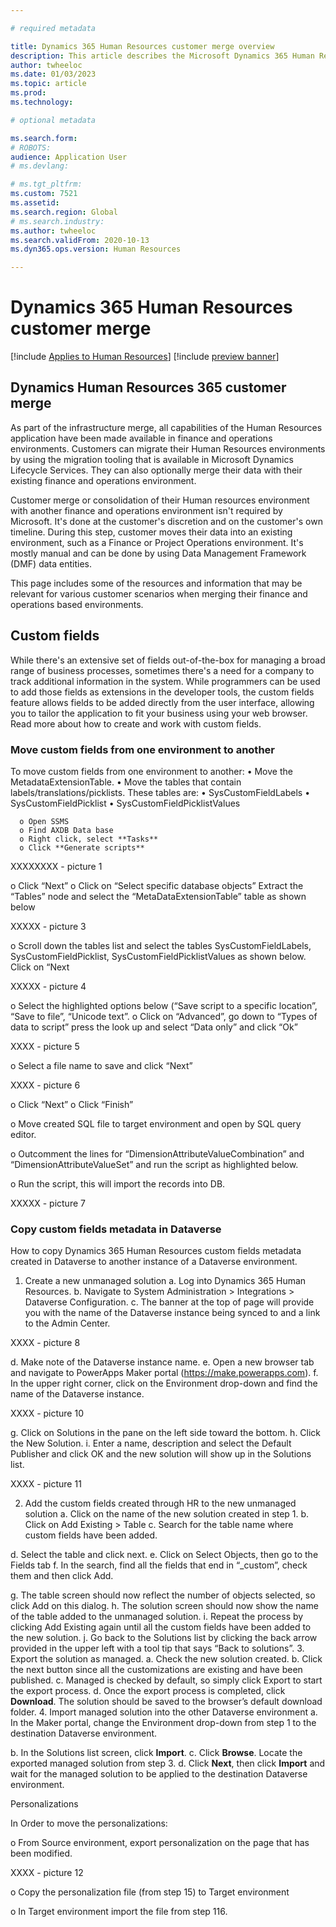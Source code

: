 ```yaml
---

# required metadata

title: Dynamics 365 Human Resources customer merge overview
description: This article describes the Microsoft Dynamics 365 Human Resources customer merge.
author: twheeloc
ms.date: 01/03/2023
ms.topic: article
ms.prod: 
ms.technology: 

# optional metadata

ms.search.form: 
# ROBOTS: 
audience: Application User
# ms.devlang: 

# ms.tgt_pltfrm: 
ms.custom: 7521
ms.assetid: 
ms.search.region: Global
# ms.search.industry: 
ms.author: twheeloc
ms.search.validFrom: 2020-10-13
ms.dyn365.ops.version: Human Resources

---
```

# Dynamics 365 Human Resources customer merge 

[!include [Applies to Human Resources](../includes/applies-to-hr.md)]
[!include [preview banner](../includes/preview-banner.md)]

## Dynamics Human Resources 365 customer merge

As part of the infrastructure merge, all capabilities of the Human Resources application have been made available in finance and operations environments. Customers can migrate their Human Resources environments by using the migration tooling that is available in Microsoft Dynamics Lifecycle Services. They can also optionally merge their data with their existing finance and operations environment.

Customer merge or consolidation of their Human resources environment with another finance and operations environment isn't required by Microsoft. It's done at the customer's discretion and on the customer's own timeline. During this step, customer moves their data into an existing environment, such as a Finance or Project Operations environment. It's mostly manual and can be done by using Data Management Framework (DMF) data entities.

This page includes some of the resources and information that may be relevant for various customer scenarios when merging their finance and operations based environments. 

## Custom fields
While there's an extensive set of fields out-of-the-box for managing a broad range of business processes, sometimes there's a need for a company to track additional information in the system. While programmers can be used to add those fields as extensions in the developer tools, the custom fields feature allows fields to be added directly from the user interface, allowing you to tailor the application to fit your business using your web browser. Read more about how to create and work with custom fields. 

### Move custom fields from one environment to another
To move custom fields from one environment to another: 
•	Move the MetadataExtensionTable.
•	Move the tables that contain labels/translations/picklists. These tables are:
  •	SysCustomFieldLabels
  • SysCustomFieldPicklist
  • SysCustomFieldPicklistValues

      o	Open SSMS
      o	Find AXDB Data base
      o	Right click, select **Tasks**
      o	Click **Generate scripts**
      
      
 XXXXXXXX - picture 1
     
o	Click “Next”
o	Click on “Select specific database objects”
Extract the “Tables” node and select the “MetaDataExtensionTable” table as shown below

XXXXX - picture 3

o	Scroll down the tables list and select the tables  SysCustomFieldLabels, SysCustomFieldPicklist, SysCustomFieldPicklistValues as shown below.
Click on “Next

XXXXX - picture 4

o	Select the highlighted options below (“Save script to a specific location”, “Save to file”, “Unicode text”.
o	Click on “Advanced”, go down to “Types of data to script” press the look up and select “Data only” and  click “Ok”

XXXX - picture 5

o	 Select a file name to save and click “Next”

XXXX - picture 6

o	Click “Next”
o	Click “Finish”


o	Move created SQL file to target environment and open by SQL query editor.

o	Outcomment the lines for “DimensionAttributeValueCombination” and “DimensionAttributeValueSet” and run the script as highlighted below. 

o	Run the script, this will import the records into DB.

XXXXX - picture 7

### Copy custom fields metadata in Dataverse

How to copy Dynamics 365 Human Resources custom fields metadata created in Dataverse to another instance of a Dataverse environment.

1.	Create a new unmanaged solution
a.	Log into Dynamics 365 Human Resources.
b.	Navigate to System Administration > Integrations > Dataverse Configuration.
c.	The banner at the top of page will provide you with the name of the Dataverse instance being synced to and a link to the Admin Center. 

XXXX - picture 8

d.	Make note of the Dataverse instance name.
e.	Open a new browser tab and navigate to PowerApps Maker portal (https://make.powerapps.com).
f.	In the upper right corner, click on the Environment drop-down and find the name of the Dataverse instance.

XXXX - picture 10

g.	Click on Solutions in the pane on the left side toward the bottom.
h.	Click the New Solution.
i.	Enter a name, description and select the Default Publisher and click OK and the new solution will show up in the Solutions list.

XXXX - picture 11

2.	Add the custom fields created through HR to the new unmanaged solution
a.	Click on the name of the new solution created in step 1.
b.	Click on Add Existing > Table
c.	Search for the table name where custom fields have been added. 

d.	Select the table and click next.
e.	Click on Select Objects, then go to the Fields tab
f.	In the search, find all the fields that end in “_custom”, check them and then click Add. 

g.	The table screen should now reflect the number of objects selected, so click Add on this dialog.
h.	The solution screen should now show the name of the table added to the unmanaged solution.
i.	Repeat the process by clicking Add Existing again until all the custom fields have been added to the new solution.
j.	Go back to the Solutions list by clicking the back arrow provided in the upper left with a tool tip that says “Back to solutions”.
3.	Export the solution as managed.
a.	Check the new solution created.
b.	Click the next button since all the customizations are existing and have been published.
c.	Managed is checked by default, so simply click Export to start the export process.
d.	Once the export process is completed, click **Download**. The solution should be saved to the browser’s default download folder.
4.	Import managed solution into the other Dataverse environment
a.	In the Maker portal, change the Environment drop-down from step 1 to the destination Dataverse environment.


b.	In the Solutions list screen, click **Import**.
c.	Click **Browse**. Locate the exported managed solution from step 3.
d.	Click **Next**, then click **Import** and wait for the managed solution to be applied to the destination Dataverse environment.


Personalizations

In Order to move the personalizations:

o	From Source environment, export personalization on the page that has been modified. 

XXXX - picture 12

o	Copy the personalization file (from step 15) to Target environment

o	In Target environment import the file from step 116.








